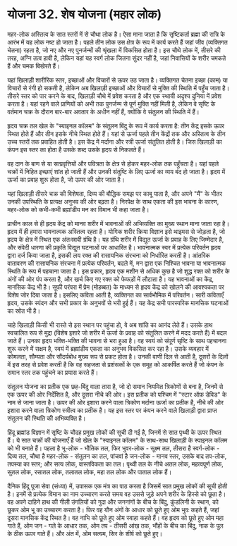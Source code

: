 # योजना 32. शेष योजना (महार लोक)

महर-लोक अस्तित्व के सात स्तरों में से चौथा लोक है। ऐसा माना जाता है कि सृष्टिकर्ता ब्रह्मा की रात्रि के आरंभ में यह लोक नष्ट हो जाता है। पहले तीन लोक उस क्षेत्र के रूप में कार्य करते हैं जहां जीव (व्यक्तिगत चेतना) रहता है, जो नए और नए पुनर्जन्मों की श्रृंखला में विकसित होता है। इस चौथे लोक में, तीसरे की तरह, अग्नि तत्व हावी है, लेकिन यहां यह स्वर्ग लोक जितना सुंदर नहीं है, जहां निवासियों के शरीर चमकते हैं और चमक बिखेरते हैं।

यहां खिलाड़ी शारीरिक स्तर, इच्छाओं और विचारों से ऊपर उठ जाता है। व्यक्तिगत चेतना इच्छा (काम) या विचारों से रंगी हो सकती है, लेकिन अब खिलाड़ी इच्छाओं और विचारों से मुक्ति की स्थिति में पहुँच जाता है। तीसरे स्तर को पार करने के बाद, खिलाड़ी चौथे में प्रवेश करता है और एक स्थायी अदृश्य दुनिया में प्रवेश करता है। यहां रहने वाले प्राणियों को अभी तक पुनर्जन्म से पूर्ण मुक्ति नहीं मिली है, लेकिन वे सृष्टि के वर्तमान चक्र के दौरान बार-बार अवतार के अधीन नहीं हैं, क्योंकि वे संतुलन की स्थिति में हैं।

हृदय चक्र तल खेल के "स्पाइनल कॉलम" के संतुलन बिंदु के रूप में कार्य करता है: तीन केंद्र इसके ऊपर स्थित होते हैं और तीन इसके नीचे स्थित होते हैं। यहां से ऊर्जा पहले तीन केंद्रों तक और अस्तित्व के तीन उच्च स्तरों तक प्रवाहित होती है। इस केंद्र में मर्दाना और स्त्री ऊर्जा संतुलित होती है। जिस खिलाड़ी का कंपन इस स्तर का होता है उसके शब्द उसके हृदय से निकलते हैं।

वह दान के बाण से या सत्प्रवृत्तियों और पवित्रता के क्षेत्र से होकर महर-लोक तक पहुँचता है। यहां पहले चक्रों में निहित इच्छाएं शांत हो जाती हैं और उनकी संतुष्टि के लिए ऊर्जा का व्यय बंद हो जाता है। हृदय में ऊर्जा का प्रवाह शुरू होता है, जो ऊपर की ओर जाता है।

यहां खिलाड़ी तीसरे चक्र की विशेषता, दिव्य की बौद्धिक समझ पर काबू पाता है, और अपने "मैं" के भीतर उनकी उपस्थिति के प्रत्यक्ष अनुभव की ओर बढ़ता है। निरपेक्ष के साथ एकता की इस भावना के कारण, महर-लोक को कभी-कभी ब्रह्मांडीय मन का विमान भी कहा जाता है।

प्राचीन काल से ही हृदय केंद्र को मानव शरीर में भावनाओं की अभिव्यक्ति का मुख्य स्थान माना जाता रहा है। हृदय में ही हमारा भावनात्मक अस्तित्व रहता है। योगिक शरीर क्रिया विज्ञान इसे थाइमस से जोड़ता है, जो हृदय के क्षेत्र में स्थित एक अंतःस्रावी ग्रंथि है। यह ग्रंथि शरीर में विद्युत ऊर्जा के प्रवाह के लिए जिम्मेदार है, और संवेदी धारणा की प्रकृति विद्युत घटनाओं पर आधारित है। भावनात्मक स्वर में प्रत्येक परिवर्तन हृदय द्वारा दर्ज किया जाता है, इसकी लय रक्त की रासायनिक संरचना को निर्धारित करती है। आंतरिक वातावरण की रासायनिक संरचना में प्रत्येक परिवर्तन, बदले में, मन द्वारा एक निश्चित भावना या भावनात्मक स्थिति के रूप में पहचाना जाता है। इस प्रकार, हृदय एक मशीन से अधिक कुछ है जो शुद्ध रक्त को शरीर के अंगों की ओर पंप करता है, और खर्च किए गए रक्त को फेफड़ों में लौटाता है। यह भावनाओं का केंद्र, मानसिक केंद्र भी है। सूफी परंपरा में प्रेम (मोहब्बत) के माध्यम से हृदय केंद्र को खोलने की आवश्यकता पर विशेष जोर दिया जाता है। इसलिए कविता आती है, व्यक्तिगत का सार्वभौमिक में परिवर्तन। सारी कविताएँ हृदय, उसके स्पंदन और सभी प्रकार के अनुभवों से भरी हुई हैं। यह केंद्र सभी पारस्परिक मानसिक घटनाओं का स्रोत भी है।

चाहे खिलाड़ी किसी भी रास्ते से इस स्थान पर पहुंचा हो, वे अब शांति का आनंद लेते हैं। उसके हाथ स्वचालित रूप से मुद्रा (विशेष इशारे जो शरीर में ऊर्जा के प्रवाह को संतुलित करने में मदद करते हैं) में बदल जाते हैं। उनका हृदय भक्ति-भक्ति की भावना से भरा हुआ है। वह स्वयं को संपूर्ण सृष्टि के साथ पहचानना शुरू करने में सक्षम है, स्वयं में ब्रह्मांडीय एकता का अनुभव विकसित कर रहा है। उसके व्यवहार में कोमलता, सौम्यता और सौंदर्यबोध मुख्य रूप से प्रकट होता है। उनकी वाणी दिल से आती है, दूसरों के दिलों में इस तरह से प्रवेश करती है कि वह सहजता से प्रशंसकों के एक समूह को आकर्षित करते हैं जो कंपन के समान स्तर तक पहुंचने का प्रयास करते हैं।

संतुलन योजना का प्रतीक एक छह-बिंदु वाला तारा है, जो दो समान नियमित त्रिकोणों से बना है, जिनमें से एक ऊपर की ओर निर्देशित है, और दूसरा नीचे की ओर। इस प्रतीक को पश्चिम में "स्टार ऑफ़ डेविड" के नाम से जाना जाता है। ऊपर की ओर इशारा करने वाला त्रिकोण मर्दाना ऊर्जा का प्रतीक है, नीचे की ओर इशारा करने वाला त्रिकोण स्त्रीत्व का प्रतीक है। यह इस स्तर पर कंपन करने वाले खिलाड़ी द्वारा प्राप्त संतुलन की स्थिति की अभिव्यक्ति है।

हिंदू ब्रह्मांड विज्ञान में सृष्टि के चौदह प्रमुख लोकों की सूची दी गई है, जिनमें से सात पृथ्वी के ऊपर स्थित हैं। ये सात चक्रों की योजनाएँ हैं जो खेल के "स्पाइनल कॉलम" के साथ-साथ खिलाड़ी के स्पाइनल कॉलम को भी बनाते हैं। पहला है भू-लोक - भौतिक तल, फिर भुवर-लोक - सूक्ष्म तल, तीसरा है स्वर्ग-लोक - दिव्य तल, चौथा है महर-लोक - संतुलन का तल, पांचवां है जन-लोक - मानव स्तर, उसके बाद तप-लोक, तपस्या का स्तर; और सत्य लोक, वास्तविकता का तल। पृथ्वी तल के नीचे अतल लोक, महत्वपूर्ण लोक, सुतल लोक, रसातल लोक, तलातल लोक, महा तल लोक और पाताल लोक हैं।

दैनिक हिंदू पूजा सेवा (संध्या) में, उपासक एक मंत्र का पाठ करता है जिसमें सात प्रमुख लोकों की सूची होती है। इनमें से प्रत्येक विमान का नाम उच्चारण करते समय वह उससे जुड़े अपने शरीर के हिस्से को छूता है। वह अपने दाहिने हाथ की गीली उंगलियों को गुदा और जननांगों के बीच के बिंदु, कुंडलिनी के स्थान, को छूकर ओम भू का उच्चारण करता है। फिर वह यौन अंगों के आधार को छूते हुए ओम भुवः कहते हैं, जहां दूसरा मानसिक केंद्र स्थित है। वह नाभि को छूते हुए ओम स्वाहा कहते हैं। वह हृदय को छूते हुए ओम महा गाते हैं, ओम जन - गले के आधार तक, ओम तप - तीसरी आंख तक, भौंहों के बीच का बिंदु, नाक के पुल के ठीक ऊपर गाते हैं। और अंत में, ओम सत्यम, सिर के शीर्ष को छूते हुए।
